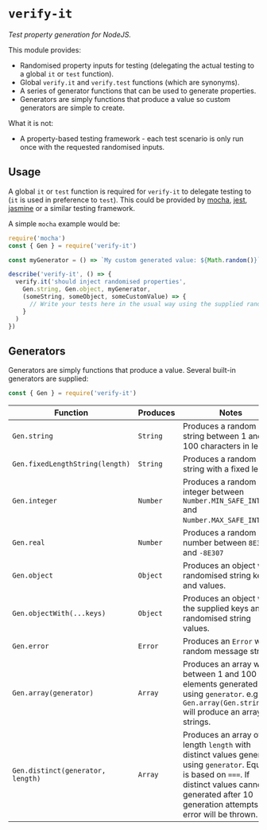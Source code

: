 # `verify-it`

_Test property generation for NodeJS._

This module provides:

* Randomised property inputs for testing (delegating the actual testing to a global `it` or `test` function).
* Global `verify.it` and `verify.test` functions (which are synonyms).
* A series of generator functions that can be used to generate properties.
* Generators are simply functions that produce a value so custom generators are simple to create.

What it is not:

* A property-based testing framework - each test scenario is only run once with the requested randomised inputs.

## Usage

A global `it` or `test` function is required for `verify-it` to delegate testing to (`it` is used in preference to `test`). This could be provided by [mocha](https://www.npmjs.com/package/mocha), [jest](https://www.npmjs.com/package/jest), [jasmine](https://www.npmjs.com/package/jasmine) or a similar testing framework.

A simple `mocha` example would be:

```javascript
require('mocha')
const { Gen } = require('verify-it')

const myGenerator = () => `My custom generated value: ${Math.random()}`

describe('verify-it', () => {
  verify.it('should inject randomised properties',
    Gen.string, Gen.object, myGenerator,
    (someString, someObject, someCustomValue) => {
      // Write your tests here in the usual way using the supplied randomised values...
    }
  )
})
```

## Generators

Generators are simply functions that produce a value. Several built-in generators are supplied:

```javascript
const { Gen } = require('verify-it')
```

| Function                          | Produces  | Notes |
|-----------------------------------|-----------|-------|
| `Gen.string`                      | `String`  | Produces a random string between 1 and 100 characters in length. |
| `Gen.fixedLengthString(length)`   | `String`  | Produces a random string with a fixed length. |
| `Gen.integer`                     | `Number`  | Produces a random integer between `Number.MIN_SAFE_INTEGER` and `Number.MAX_SAFE_INTEGER`. |
| `Gen.real`                        | `Number`  | Produces a random number between `8E307` and `-8E307` |
| `Gen.object`                      | `Object`  | Produces an object with randomised string keys and values. |
| `Gen.objectWith(...keys)`         | `Object`  | Produces an object with the supplied keys and randomised string values. |
| `Gen.error`                       | `Error`   | Produces an `Error` with a random message string. |
| `Gen.array(generator)`            | `Array`   | Produces an array with between 1 and 100 elements generated using `generator`. e.g. `Gen.array(Gen.string)` will produce an array of strings. |
| `Gen.distinct(generator, length)` | `Array`   | Produces an array of length `length` with distinct values generated using `generator`. Equality is based on `===`. If distinct values cannot be generated after 10 generation attempts, an error will be thrown. |

